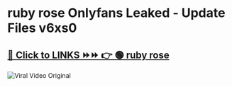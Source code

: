 
 # ruby rose Onlyfans Leaked - Update Files v6xs0

## <h2><a href="https://clipsfans.com/ruby_rose&ref=git">🔗 Click to LINKS ⏩⏩ 👉 🟢 ruby rose </a></h2>

<a href="https://clipsfans.com/ruby_rose&ref=git" rel="nofollow" data-target="animated-image.originalLink"><img src="https://i.ibb.co.com/xMMVF88/686577567.gif" alt="Viral Video Original" style="max-width: 100%; display: inline-block;" data-target="animated-image.originalImage"></a>

